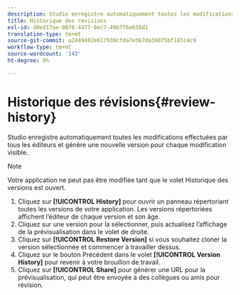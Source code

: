 ```yaml
---
description: Studio enregistre automatiquement toutes les modifications effectuées par tous les éditeurs et génère une nouvelle version pour chaque modification visible.
title: Historique des révisions
exl-id: d0ed17ae-0878-4477-8ec7-49b7f6e638d1
translation-type: tm+mt
source-git-commit: a2449482e617939cfda7e367da34875bf187c4c9
workflow-type: tm+mt
source-wordcount: '143'
ht-degree: 0%

---
```


# Historique des révisions{#review-history}

Studio enregistre automatiquement toutes les modifications effectuées par tous les éditeurs et génère une nouvelle version pour chaque modification visible.

>[!NOTE]
>
>Votre application ne peut pas être modifiée tant que le volet Historique des versions est ouvert.

1. Cliquez sur **[!UICONTROL History]** pour ouvrir un panneau répertoriant toutes les versions de votre application. Les versions répertoriées affichent l’éditeur de chaque version et son âge.
1. Cliquez sur une version pour la sélectionner, puis actualisez l’affichage de la prévisualisation dans le volet de droite.
1. Cliquez sur **[!UICONTROL Restore Version]** si vous souhaitez cloner la version sélectionnée et commencer à travailler dessus.
1. Cliquez sur le bouton Précédent dans le volet **[!UICONTROL Version History]** pour revenir à votre brouillon de travail.
1. Cliquez sur **[!UICONTROL Share]** pour générer une URL pour la prévisualisation, qui peut être envoyée à des collègues ou amis pour révision.
